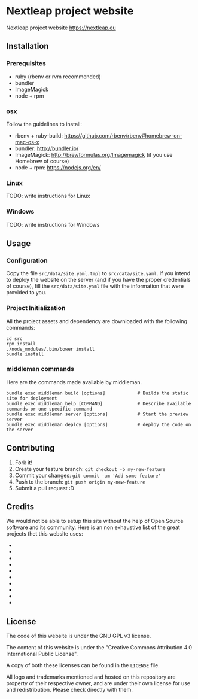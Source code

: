 
# Nextleap project website

Nextleap project website
https://nextleap.eu

## Installation

### Prerequisites

  - ruby (rbenv or rvm recommended)
  - bundler
  - ImageMagick
  - node + rpm

### osx

Follow the guidelines to install:

  - rbenv + ruby-build: https://github.com/rbenv/rbenv#homebrew-on-mac-os-x
  - bundler: http://bundler.io/
  - ImageMagick: http://brewformulas.org/Imagemagick (if you use Homebrew of course)
  - node + rpm: https://nodejs.org/en/

### Linux

TODO: write instructions for Linux

### Windows

TODO: write instructions for Windows

## Usage

### Configuration

Copy the file `src/data/site.yaml.tmpl` to `src/data/site.yaml`.
If you intend to deploy the website on the server (and if you have the proper credentials of course), fill the `src/data/site.yaml` file with the information that were provided to you.

### Project Initialization

All the project assets and dependency are downloaded with the following commands:

```shell
cd src
rpm install
./node_modules/.bin/bower install
bundle install
```

### middleman commands

Here are the commands made available by middleman.

```shell
bundle exec middleman build [options]            # Builds the static site for deployment
bundle exec middleman help [COMMAND]             # Describe available commands or one specific command
bundle exec middleman server [options]           # Start the preview server
bundle exec middleman deploy [options]           # deploy the code on the server
```

## Contributing

1. Fork it!
2. Create your feature branch: `git checkout -b my-new-feature`
3. Commit your changes: `git commit -am 'Add some feature'`
4. Push to the branch: `git push origin my-new-feature`
5. Submit a pull request :D

## Credits

We would not be able to setup this site without the help of Open Source software and its community.
Here is an non exhaustive list of the great projects thet this website uses:

  - [middleman]: http://middlemanapp.org
  - [ruby]: http://ruby-lang.org
  - [Compass]: http://compass-style.org
  - [Sprockets]: https://github.com/sstephenson/sprockets
  - [Autoprefixer]:https://github.com/postcss/autoprefixer
  - [Zurb Foundation]: http://foundation.zurb.com
  - [middleman-simple-thumbnailer]: https://github.com/kubenstein/middleman-simple-thumbnailer
  - [bundler]: http://bundler.io/
  - [ImageMagick]: http://www.imagemagick.org
  - [nodejs]: https://nodejs.org/en/

## License

The code of this website is under the GNU GPL v3 license.

The content of this website is under the "Creative Commons Attribution 4.0 International Public License".

A copy of both these licenses can be found in the `LICENSE` file.

All logo and trademarks mentioned and hosted on this repository are property of their respective owner, and are under their own license for use and redistribution. Please check directly with them.
